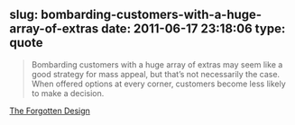slug: bombarding-customers-with-a-huge-array-of-extras
date: 2011-06-17 23:18:06
type: quote
---

> Bombarding customers with a huge array of extras may seem like a good strategy for mass appeal, but that’s not necessarily the case. When offered options at every corner, customers become less likely to make a decision.

[The Forgotten Design](http://webdesignledger.com/tips/the-forgotten-design)

